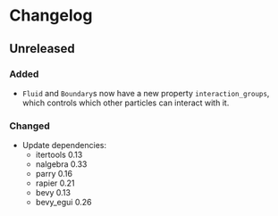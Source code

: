 # Changelog

## Unreleased

### Added

- `Fluid` and `Boundary`s now have a new property `interaction_groups`,
  which controls which other particles can interact with it.

### Changed

- Update dependencies:
  - itertools 0.13
  - nalgebra 0.33
  - parry 0.16
  - rapier 0.21
  - bevy 0.13
  - bevy_egui 0.26
